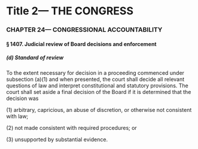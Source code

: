 
# Title 2— THE CONGRESS
### CHAPTER 24— CONGRESSIONAL ACCOUNTABILITY
#### § 1407. Judicial review of Board decisions and enforcement
##### (d) Standard of review

To the extent necessary for decision in a proceeding commenced under subsection (a)(1) and when presented, the court shall decide all relevant questions of law and interpret constitutional and statutory provisions. The court shall set aside a final decision of the Board if it is determined that the decision was

(1) arbitrary, capricious, an abuse of discretion, or otherwise not consistent with law;

(2) not made consistent with required procedures; or

(3) unsupported by substantial evidence.

